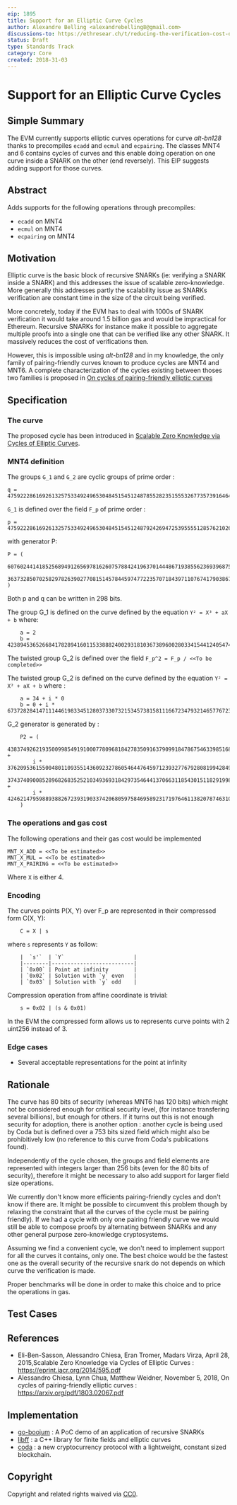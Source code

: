 ```yaml
---
eip: 1895
title: Support for an Elliptic Curve Cycles
author: Alexandre Belling <alexandrebelling8@gmail.com>
discussions-to: https://ethresear.ch/t/reducing-the-verification-cost-of-a-snark-through-hierarchical-aggregation/5128
status: Draft
type: Standards Track
category: Core
created: 2018-31-03
---
```


# Support for an Elliptic Curve Cycles

## Simple Summary

The EVM currently supports elliptic curves operations for curve *alt-bn128* thanks to precompiles `ecadd` and `ecmul` and `ecpairing`. The classes MNT4 and 6 contains cycles of curves and this enable doing operation on one curve inside a SNARK on the other (end reversely). This EIP suggests adding support for those curves.

## Abstract

Adds supports for the following operations through precompiles:

* `ecadd` on MNT4
* `ecmul` on MNT4
* `ecpairing` on MNT4

## Motivation

Elliptic curve is the basic block of recursive SNARKs (ie: verifying a SNARK inside a SNARK) and this addresses the issue of scalable zero-knowledge. More generally this addresses partly the scalability issue as SNARKs verification are constant time in the size of the circuit being verified.

More concretely, today if the EVM has to deal with 1000s of SNARK verification it would take around 1.5 billion gas and would be impractical for Ethereum. Recursive SNARKs for instance make it possible to aggregate multiple proofs into a single one that can be verified like any other SNARK. It massively reduces the cost of verifications then.

However, this is impossible using *alt-bn128* and in my knowledge, the only family of pairing-friendly curves known to produce cycles are MNT4 and MNT6. A complete characterization of the cycles existing between thoses two families is proposed in [On cycles of pairing-friendly elliptic curves
](https://arxiv.org/pdf/1803.02067.pdf)

## Specification

### The curve

The proposed cycle has been introduced in [Scalable Zero Knowledge via Cycles of Elliptic Curves](https://eprint.iacr.org/2014/595.pdf).

### MNT4 definition

The groups `G_1` and `G_2` are cyclic groups of prime order :

```.
q = 475922286169261325753349249653048451545124878552823515553267735739164647307408490559963137
```

`G_1` is defined over the field `F_p` of prime order :

```.
p = 475922286169261325753349249653048451545124879242694725395555128576210262817955800483758081
```

with generator P:

```.
P = (
    60760244141852568949126569781626075788424196370144486719385562369396875346601926534016838,
    363732850702582978263902770815145784459747722357071843971107674179038674942891694705904306
)
```

Both p and q can be written in 298 bits.

The group G_1 is defined on the curve defined by the equation `Y² = X³ + aX + b` where:

```.
    a = 2
    b = 423894536526684178289416011533888240029318103673896002803341544124054745019340795360841685
```

The twisted group G_2 is defined over the field `F_p^2 = F_p / <<To be completed>>`

The twisted group G_2 is defined on the curve defined by the equation `Y² = X² + aX + b` where :

```.
    a = 34 + i * 0
    b = 0 + i * 67372828414711144619833451280373307321534573815811166723479321465776723059456513877937430
```

G_2 generator is generated by :

```.
    P2 = (
        438374926219350099854919100077809681842783509163790991847867546339851681564223481322252708 +
        i * 37620953615500480110935514360923278605464476459712393277679280819942849043649216370485641,
        37437409008528968268352521034936931842973546441370663118543015118291998305624025037512482 +
        i * 424621479598893882672393190337420680597584695892317197646113820787463109735345923009077489
    )
```

### The operations and gas cost

The following operations and their gas cost would be implemented

```.
MNT_X_ADD = <<To be estimated>>
MNT_X_MUL = <<To be estimated>>
MNT_X_PAIRING = <<To be estimated>>
```

Where `X` is either 4.

### Encoding

The curves points P(X, Y) over F_p are represented in their compressed form C(X, Y):

```.
    C = X | s
```

where `s` represents `Y` as follow:

```.
    |  `s'`  | `Y`                      |
    |--------|--------------------------|
    | `0x00` | Point at infinity        |
    | `0x02` | Solution with `y` even   |
    | `0x03` | Solution with `y` odd    |
```

Compression operation from affine coordinate is trivial:

```.
    s = 0x02 | (s & 0x01)
```

In the EVM the compressed form allows us to represents curve points with 2 uint256 instead of 3.

### Edge cases

* Several acceptable representations for the point at infinity

## Rationale

The curve has 80 bits of security (whereas MNT6 has 120 bits) which might not be considered enough for critical security level, (for instance transfering several billions), but enough for others. If it turns out this is not enough security for adoption, there is another option : another cycle is being used by Coda but is defined over a 753 bits sized field which might also be prohibitively low (no reference to this curve from Coda's publications found).

Independently of the cycle chosen, the groups and field elements are represented with integers larger than 256 bits (even for the 80 bits of security), therefore it might be necessary to also add support for larger field size operations.

We currently don't know more efficients pairing-friendly cycles and don't know if there are. It might be possible to circumvent this problem though by relaxing the constraint that all the curves of the cycle must be pairing friendly). If we had a cycle with only one pairing friendly curve we would still be able to compose proofs by alternating between SNARKs and any other general purpose zero-knowledge cryptosystems.

Assuming we find a convenient cycle, we don't need to implement support for all the curves it contains, only one. The best choice would be the fastest one as the overall security of the recursive snark do not depends on which curve the verification is made.

Proper benchmarks will be done in order to make this choice and to price the operations in gas.

## Test Cases

<!--Test cases for an implementation are mandatory for EIPs that are affecting consensus changes. Other EIPs can choose to include links to test cases if applicable.-->

## References

* Eli-Ben-Sasson, Alessandro Chiesa, Eran Tromer, Madars Virza, April 28, 2015,Scalable Zero Knowledge via Cycles of Elliptic Curves : https://eprint.iacr.org/2014/595.pdf
* Alessandro Chiesa, Lynn Chua, Matthew Weidner, November 5, 2018, On cycles of pairing-friendly elliptic curves : https://arxiv.org/pdf/1803.02067.pdf

## Implementation

<!--The implementations must be completed before any EIP is given status "Final", but it need not be completed before the EIP is accepted. While there is merit to the approach of reaching consensus on the specification and rationale before writing code, the principle of "rough consensus and running code" is still useful when it comes to resolving many discussions of API details.-->

* [go-boojum](https://github.com/AlexandreBelling/go-boojum) : A PoC demo of an application of recursive SNARKs
* [libff](https://github.com/scipr-lab/libff) : a C++ library for finite fields and elliptic curves
* [coda](https://github.com/CodaProtocol/coda) : a new cryptocurrency protocol with a lightweight, constant sized blockchain.

## Copyright

Copyright and related rights waived via [CC0](https://creativecommons.org/publicdomain/zero/1.0/).
